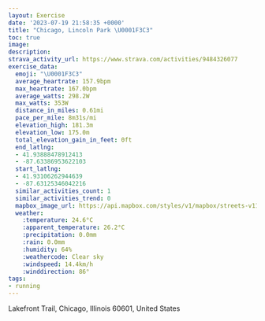 ```yaml
---
layout: Exercise
date: '2023-07-19 21:58:35 +0000'
title: "Chicago, Lincoln Park \U0001F3C3"
toc: true
image:
description:
strava_activity_url: https://www.strava.com/activities/9484326077
exercise_data:
  emoji: "\U0001F3C3"
  average_heartrate: 157.9bpm
  max_heartrate: 167.0bpm
  average_watts: 298.2W
  max_watts: 353W
  distance_in_miles: 0.61mi
  pace_per_mile: 8m31s/mi
  elevation_high: 181.3m
  elevation_low: 175.0m
  total_elevation_gain_in_feet: 0ft
  end_latlng:
  - 41.93888478912413
  - -87.63386953622103
  start_latlng:
  - 41.93106262944639
  - -87.63125346042216
  similar_activities_count: 1
  similar_activities_trend: 0
  mapbox_image_url: https://api.mapbox.com/styles/v1/mapbox/streets-v11/static/path-5+787af2-1.0(wd%7D~FtpzuOWBoB%5Cc%40LuB~%40%7D%40N_Ah%40%5DNw%40n%40o%40d%40uAl%40m%40f%40mAb%40e%40HK%3FSQc%40U),pin-s-s+e5b22e(-87.63163,41.93372),pin-s-f+89ae00(-87.63345000000001,41.93805000000001)/auto/800x800?access_token=pk.eyJ1Ijoiam9zaGJlY2ttYW4iLCJhIjoiY205eWR2aDd1MWZ6djJrbXc4a3M0bWZleiJ9.XiG9OWkNcZk2QzjJbxLB4A
  weather:
    :temperature: 24.6°C
    :apparent_temperature: 26.2°C
    :precipitation: 0.0mm
    :rain: 0.0mm
    :humidity: 64%
    :weathercode: Clear sky
    :windspeed: 14.4km/h
    :winddirection: 86°
tags:
- running
---
```

Lakefront Trail, Chicago, Illinois 60601, United States

